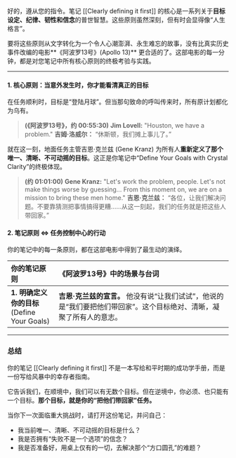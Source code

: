好的，遵从您的指令。笔记 [[Clearly defining it first]] 的核心是一系列关于**目标设定、纪律、韧性和信念**的普世智慧。这些原则虽然深刻，但有时会显得像“人生格言”。

要将这些原则从文字转化为一个令人心潮澎湃、永生难忘的故事，没有比真实历史事件改编的电影**《阿波罗13号》(Apollo 13)** 更合适的了。这部电影的每一分钟，都是对您笔记中所有核心原则的终极考验与实践。

---


#### **1. 核心原则：当意外发生时，你才能看清真正的目标**

在任务顺利时，目标是“登陆月球”。但当那句致命的呼叫传来时，所有原计划都化为乌有。

> **(《阿波罗13号》，约 00:55:30)**
> **Jim Lovell:** "Houston, we have a problem."
> **吉姆·洛威尔：** “休斯顿，我们摊上事儿了。”

就在这一刻，地面任务主管吉恩·克兰兹 (Gene Kranz) 为所有人**重新定义了那个唯一、清晰、不可动摇的目标**。这正是你笔记中“Define Your Goals with Crystal Clarity”的终极体现。

> **(约 01:01:00)**
> **Gene Kranz:** "Let's work the problem, people. Let's not make things worse by guessing... From this moment on, we are on a mission to bring these men home."
> **吉恩·克兰兹：** “各位，让我们解决问题。不要靠猜测把事情搞得更糟……从这一刻起，我们的任务就是把这些人带回家。”

#### **2. 笔记原则 ⇔ 任务控制中心的行动**

你的笔记中的每一条原则，都在这部电影中得到了最生动的演绎。

| 你的笔记原则                                                | 《阿波罗13号》中的场景与台词                                                                                                                                                                                                                                                                                                              |
| :---------------------------------------------------- | :--------------------------------------------------------------------------------------------------------------------------------------------------------------------------------------------------------------------------------------------------------------------------------------------------------------------------- |
| **1. 明确定义你的目标**<br>(Define Your Goals)                | **吉恩·克兰兹的宣言。** 他没有说“让我们试试”，他说的是“我们要把他们带回家”。这个目标绝对、清晰，凝聚了所有人的意志。                                                                                                                                                                                                                                                              |


---

### **总结**

你的笔记 [[Clearly defining it first]] 不是一本写给和平时期的成功学手册，而是一份写给风暴中的幸存者指南。

它告诉我们，在顺境中，我们可以有无数个目标。但在逆境中，你必须、也只能有一个目标。**那个目标，就是你的“把他们带回家”任务。**

当你下一次面临重大挑战时，请打开这份笔记，并问自己：
*   我当前唯一、清晰、不可动摇的目标是什么？
*   我是否拥有“失败不是一个选项”的信念？
*   我是否准备好，用桌上仅有的一切，去解决那个“方口圆孔”的难题？